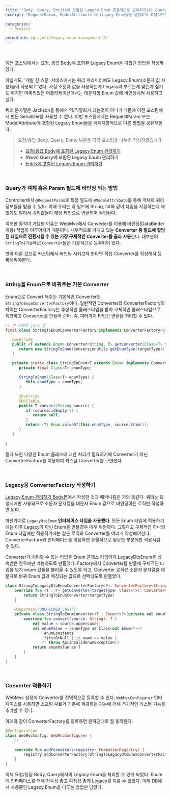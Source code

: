 ```yaml
---
title: "Body, Query, Entity에 포함된 Legacy Enum 효율적으로 관리하기(2) Query편"
excerpt: "RequestParam, ModelAttribute 내 Legacy Enum들을 깔끔하고 효율적으로 관리해보자"

categories:
  - Project

permalink: /project/legacy-enum-management-2/
---
```


<br />  


[이전 포스팅](https://rokwonk.github.io/project/legacy-enum-management-1/)에서는 요청, 응답 Body에 포함된 Legacy Enum을 다뤘던 방법을 작성하였다.

아쉽게도, '개발 한 스푼' 서비스에서는 쿼리 파라미터에도 Legacy Enum(소문자 값 사용)들이 사용되고 있다. 사실 소문자 값을 사용하는게 Legacy라 부르는게 맞는가 싶기도 하지만 어찌되었든 어플리케이션에서는 대문자형 Enum 값에 바인딩시켜 사용하고 싶다.

쿼리 문자열은 Jackson을 통해서 역/직렬화가 되는것이 아니기 때문에 이전 포스팅에서 만든 Serializer를 사용할 수 없다. 이번 포스팅에서는 RequestParam 또는 ModelAttribute에 포함된 Legacy Enum들을 객체지향적으로 다룬 방법을 공유해본다.

> 요청/응답 Body, Query, Entity 부분을 각각 포스팅을 나누어 작성하였습니다.
> - [요청/응답 Body에 포함된 Legacy Enum 관리하기](https://rokwonk.github.io/project/legacy-enum-management-1/)
> - **(Now) Query에 포함된 Legacy Enum 관리하기**
> - [Entity에 포함된 Legacy Enum 관리하기]()

<br />

### Query가 객체 혹은 Param 필드에 바인딩 되는 방법
Controller에서 `@RequestParam`로 특정 필드에 `@ModelAttribute`를 통해 객체로 쿼리 정보들을 받을 수 있다. 이때 우리는 각 필드에 String, Int와 같이 타입을 지정하는데 재밌게도 알아서 쿼리값들이 해당 타입으로 변환되어 주입된다.

이러한 동작이 가능한 이유는 WebMvc에서 Converter를 이용해 바인딩(DataBinder 이용) 작업이 이루어지기 때문이다. 내부적으로 가지고 있는 **Converter 중 필드에 할당된 타입으로 전환시킬 수 있는 가장 구체적인 Converter를 골라 사용**한다. 대부분의 `StringTo{기본타입}Converter`들은 기본적으로 등록되어 있다.

만약 다른 값으로 커스텀해서 바인딩 시키고자 한다면 직접 Converter를 작성해서 등록해줘야한다.

<br />

### String을 Enum으로 바꿔주는 기본 Converter
Enum으로 Convert 해주는 기본적인 Converter는 `StringToEnumConverterFactory`이다. 일반적인 Converter와 ConverterFactory의 차이는 ConverterFactory는 추상적인 클래스타입을 받아 구체적인 클래스타입으로 체크하고 Converter를 만들어 준다. 즉, 여러가지 타입간 변환을 처리할 수 있다.

```java
// 이 파일은 java 임
final class StringToEnumConverterFactory implements ConverterFactory<String, Enum> {  
  
   @Override  
   public <T extends Enum> Converter<String, T> getConverter(Class<T> targetType) {  
      return new StringToEnum(ConversionUtils.getEnumType(targetType));  
   }  

   private static class StringToEnum<T extends Enum> implements Converter<String, T> {  
      private final Class<T> enumType;  
      
      StringToEnum(Class<T> enumType) {  
         this.enumType = enumType;  
      }  
      
      @Override  
      @Nullable
      public T convert(String source) {  
         if (source.isEmpty()) {  
            return null;  
         }  
         return (T) Enum.valueOf(this.enumType, source.trim());  
      }  
   }  
  
}
```

필자 또한 다양한 Enum 클래스에 대한 처리가 필요하기에 Converter가 아닌 ConverterFactory를 이용하여 커스텀 Converter를 구현했다.

<br />

### Legacy용 ConverterFactory 작성하기
[Legacy Enum 관리하기 Body편](https://rokwonk.github.io/project/legacy-enum-management-1/)에서 작성한 것과 매커니즘은 거의 똑같다. 쿼리는 요청시에만 사용되므로 소문자 문자열을 대문자 Enum 값으로 바인딩하는 로직만 작성하면 된다.

마찬가지로 `LegacyDtoEnum` **인터페이스 타입을 사용했다**. 모든 Enum 타입에 적용하기에는 이후 Legacy가 아닌 Enum을 만들경우 매우 위험하다. 그렇다고 구체적인 하나의 Enum 타입에만 적용하기에는 같은 로직의 Converter를 여러개 작성해야한다. ConverterFactory와 인터페이스를 이용하면 효율적으로 필요한 부분에만 적용시킬 수 있다.

Converter가 처리할 수 있는 타입을 Enum 클래스 타입이자 LegacyDtoEnum을 상속받은 경우에만 가능하도록 만들었다. Factory에서 Converter를 만들때 구체적인 타입을 넘겨 enum 값들을 불러올 수 있도록 하고, Converter 로직은 소문자 문자열을 대문자로 바꿔 Enum 값과 매칭되는 값으로 선택되도록 만들었다.

```kotlin
class StringToLegacyDtoEnumConverterFactory<F>: ConverterFactory<String, F> where F: Enum<*>, F: LegacyDtoEnum {  
    override fun <T : F> getConverter(targetType: Class<T>): Converter<String, T> {  
        return StringToEnumConverter(targetType)  
    }  
  
    @Suppress("UNCHECKED_CAST")  
    private class StringToEnumConverter<T : Enum<*>?>(private val enumType: Class<T>) : Converter<String, T> {  
        override fun convert(source: String): T {  
            val value = source.uppercase()  
            val enumValue = (enumType as Class<out Enum<*>>)  
                .enumConstants  
                .firstOrNull { it.name == value }  
                ?: throw ApiInvalidEnumException()  
            return enumValue as T  
        }  
    }  
}
```

<br />

### Converter 적용하기
WebMvc 설정에 Converter를 전역적으로 등록할 수 있다. `WebMvcConfigurer` 인터페이스를 사용하면 스프링 부트가 기존에 제공하는 기능에 더해 추가적인 커스텀 기능을 추가할 수 있다.

아래와 같이 ConverterFactory를 등록하면 원하던대로 잘 동작한다.
```kotlin
@Configuration  
class WebMvcConfig: WebMvcConfigurer {  
	// ...
  
    override fun addFormatters(registry: FormatterRegistry) {  
        registry.addConverterFactory(StringToLegacyDtoEnumConverterFactory())  
    }  
}
```

이제 요청/응답 Body, Query에서의 Legacy Enum을 처리할 수 있게 되었다. Enum에 인터페이스를 더해 가독성 좋고 확장성 좋게 Legacy를 다룰 수 있었다. 이제 DB에서 사용중인 Legacy Enum을 다루는 방법만 남았다.

<br />
